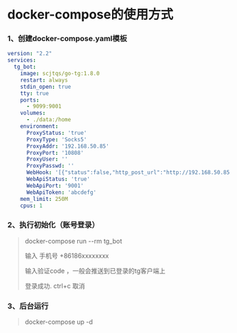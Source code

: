 # docker-compose的使用方式

### 1、创建docker-compose.yaml模板
```yaml
version: "2.2"
services:
  tg_bot:
    image: scjtqs/go-tg:1.8.0
    restart: always
    stdin_open: true
    tty: true
    ports:
      - 9099:9001
    volumes:
      - ./data:/home
    environment:
      ProxyStatus: 'true'
      ProxyType: 'Socks5'
      ProxyAddr: '192.168.50.85'
      ProxyPort: '10808'
      ProxyUser: ''
      ProxyPasswd: ''
      WebHook: '[{"status":false,"http_post_url":"http://192.168.50.85:9991","secret":"abcd","filter":{"status":false}}]'
      WebApiStatus: 'true'
      WebApiPort: '9001'
      WebApiToken: 'abcdefg'
    mem_limit: 250M
    cpus: 1
```

### 2、执行初始化（账号登录）
> docker-compose run --rm tg_bot
>
> 输入 手机号 +86186xxxxxxxx
> 
> 输入验证code ，一般会推送到已登录的tg客户端上
> 
> 登录成功. ctrl+c 取消
> 

### 3、后台运行
> docker-compose up -d

